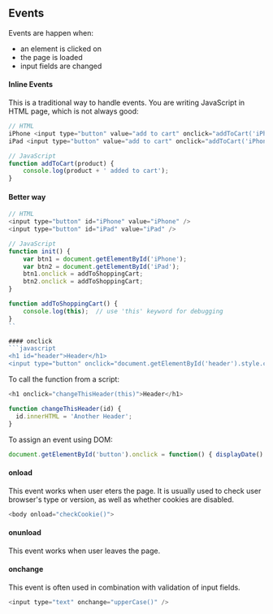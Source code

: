 ## Events
Events are happen when:
- an element is clicked on
- the page is loaded
- input fields are changed

#### Inline Events
This is a traditional way to handle events. You are writing JavaScript in HTML page, which is not always good:
```javascript
// HTML
iPhone <input type="button" value="add to cart" onclick="addToCart('iPhone');" />
iPad <input type="button" value="add to cart" onclick="addToCart('iPhone');" />

// JavaScript
function addToCart(product) {
    console.log(product + ' added to cart');
}
```
#### Better way
```javascript
// HTML
<input type="button" id="iPhone" value="iPhone" />
<input type="button" id="iPad" value="iPad" />

// JavaScript
function init() {
	var btn1 = document.getElementById('iPhone');
	var btn2 = document.getElementById('iPad');
	btn1.onclick = addToShoppingCart;
	btn2.onclick = addToShoppingCart;
}

function addToShoppingCart() {
	console.log(this);  // use 'this' keyword for debugging
}
``

#### onclick
```javascript
<h1 id="header">Header</h1>
<input type="button" onclick="document.getElementById('header').style.color = 'red'" />
```
To call the function from a script:
```javascript
<h1 onclick="changeThisHeader(this)">Header</h1>

function changeThisHeader(id) {
  id.innerHTML = 'Another Header';
}
```
To assign an event using DOM:
```javascript
document.getElementById('button').onclick = function() { displayDate() };
```

#### onload
This event works when user eters the page. It is usually used to check user browser's type or version, as well as whether cookies are disabled.
```javascript
<body onload="checkCookie()">
```
#### onunload
This event works when user leaves the page.

#### onchange
This event is often used in combination with validation of input fields.
```javascript
<input type="text" onchange="upperCase()" />
```

